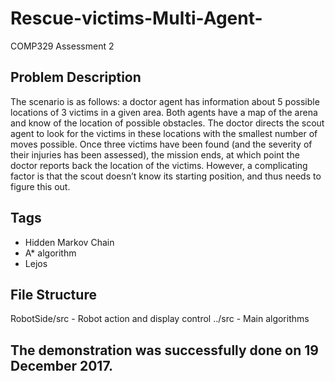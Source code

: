 # Rescue-victims-Multi-Agent-
COMP329 Assessment 2
## Problem Description
The scenario is as follows: a doctor agent has information about 5 possible locations of 3 victims in a given area.  Both agents have a map of the arena and know of the location of possible obstacles.  The doctor directs the scout agent to look for the victims in these locations with the smallest number of moves possible.  Once three victims have been found (and the severity of their injuries has been assessed), the mission ends, at which point the doctor reports back the location of the victims.  However, a complicating factor is that the scout doesn’t know its starting position, and thus needs to figure this out.  
## Tags
- Hidden Markov Chain
- A* algorithm
- Lejos
## File Structure
RobotSide/src - Robot action and display control
../src - Main algorithms

## The demonstration was successfully done on 19 December 2017.
